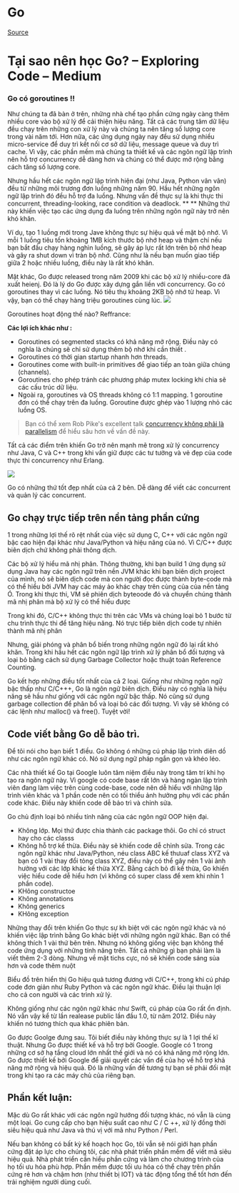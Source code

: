 # Go


[Source](https://medium.com/exploring-code/why-should-you-learn-go-f607681fad65 "Permalink to Why should you learn Go? – Exploring Code – Medium")

# Tại sao nên học Go? – Exploring Code – Medium

### **Go có goroutines !!**

Như chúng ta đã bàn ở trên, những nhà chế tạo phần cứng  ngày càng thêm nhiều core vào bộ xử lý để cải thiện hiệu năng. Tất cả các trung tâm dữ liệu đều chạy trên những con xử lý này và chúng ta nên tăng số lượng core trong vài năm tới. Hơn nữa, các ứng dụng ngày nay đều sử dụng nhiều micro-service để duy trì kết nối cơ sở dữ liệu, message queue và duy trì cache. Vì vậy, các phần mềm mà chúng ta thiết kế và các ngôn ngữ lập trình nên hỗ trợ concurrency dễ dàng hơn và chúng có thể được mở rộng bằng cách tăng số lượng core.

Nhưng hầu hết các ngôn ngữ lập trình hiện đại (như Java, Python vân vân) đều từ những môi trương đơn luồng những năm 90. Hầu hết những ngôn ngữ lập trình đó đều hỗ trợ đa luồng. Nhưng vấn đề thực sự là khi thực thi concurrent, threading-looking, race condition và deadlock. ** ** Những thứ này khiến việc tạo các ứng dụng đa luồng trên những ngôn ngữ này trở nên khó khăn.

Ví dụ, tạo 1 luồng mới trong Jave không thực sự hiệu quả về mặt bộ nhớ. Vì mỗi 1 luồng tiêu tốn khoảng 1MB kích thước bộ nhớ heap và thậm chí nếu bạn bắt đầu  chạy hàng nghìn luồng, sẽ gây áp lực rất lớn trên bộ nhớ heap và gây ra shut down vì tràn bộ nhớ. Cũng như là nếu bạn muốn giao tiếp giữa 2 hoặc nhiều luồng, điều này là rất khó khăn.

Mặt khác, Go được released trong năm 2009 khi các bộ xử lý nhiều-core đã xuất heienj. Đó là lý do Go được xây dựng gắn liền với concurrency. Go có goroutines thay vì các luồng. Nó tiêu thụ khoảng 2KB bộ nhớ từ heap. Vì vậy, bạn có thể chạy hàng triệu goroutines cùng lúc.
![][1]

 Goroutines hoạt động thế nào? Reffrance: 

**Các lợi ích khác như :**

* Goroutines có segmented stacks có khả năng mở rộng. Điều này có nghĩa là chúng sẽ chỉ sử dụng thêm bộ nhớ khi cần thiết .
* Goroutines có thời gian startup nhanh hơn threads.
* Goroutines come with built-in primitives để giao tiếp an toàn giữa chúng (channels).
* Goroutines cho phép tránh các phương pháp mutex locking khi chia sẽ các cấu trúc dữ liệu.
* Ngoài ra, goroutines và OS threads không có 1:1 mapping. 1 goroutine đơn có thể chạy trên đa luồng. Goroutine được ghép vào 1 lượng nhỏ các luồng OS.


> Bạn có thể xem Rob Pike's excellent talk [concurrency không phải là parallelism][2]  để hiểu sâu hơn về vấn đề này.

Tất cả các điểm trên khiến Go trở nên mạnh mẽ trong xử lý concurrency như Java, C và C++ trong khi vấn giữ được các tư tưởng và vẻ đẹp của code thực thi concurrency  như Erlang.

![][3]

Go có những thứ tốt đẹp nhất của cả 2 bên. Dễ dàng để viết các concurrent và  quản lý các concurrent.

## Go chạy trực tiếp trên nền tảng phần cứng

1 trong những lợi thế rõ rệt nhất của việc sử dụng C, C++ với các ngôn ngữ bậc cao hiện đại khác như Java/Python và hiệu năng của nó. Vì C/C++ được biên dịch chứ không phải thông dịch.

Các bộ xử lý hiểu mã nhị phân. Thông thường, khi bạn build 1 ứng dụng sử dụng Java hay các ngôn ngữ trên nền JVM khác khi bạn biên dịch project của mình, nó sẽ biên dịch code mà con người đọc được thành byte-code mà có thể hiểu bởi JVM hay các máy ảo khác chạy trên cùng của  của nền tảng Ó. Trong khi thực thi,  VM sẽ phiên dịch byteoode đó và chuyển chúng thành mã nhị phân mà bộ xử lý có thể hiểu được

Trong khi đó, C/C++ không thực thi trên các VMs và chúng loại bỏ 1 bước từ chu trình thực thi để tăng hiệu năng. Nó trực tiếp biên dịch code tự nhiên thành mã nhị phân

Nhưng, giải phóng và phân bổ biến trong những ngôn ngữ đó lại rất khó khăn. Trong khi hầu hết các ngôn ngữ lập trình xử lý phân bổ đối tượng và loại bỏ bằng cách sử dụng Garbage Collector hoặc thuật toán Reference Counting.

Go kết hợp những điều tốt nhất của cả 2 loại. Giống như những ngôn ngữ bậc thấp như C/C+++, Go là ngôn ngữ biên dịch. Điều này có nghĩa là hiệu năng sẽ hầu như  giống với các ngôn ngữ bậc thấp. Nó cũng sử dụng garbage collection để phân bổ và loại bỏ các đối tượng. Vì vậy sẽ không có các lệnh như malloc() và free(). Tuyệt vời!


## Code viết bằng Go dễ bảo trì.
Để tôi nói cho bạn biết 1 điều. Go không ó những cú pháp lập trình diên dồ như các ngôn ngữ khác có. Nó sử dụng ngữ pháp ngắn  gọn và khéo léo.

Các nhà thiết kế Go tại Google luôn tâm niệm điều này trong tâm trí khi họ tạo ra ngôn ngữ này. Vì google có code base rất lớn và hàng ngàn lập trình viên đang làm việc trên cùng code-base, code nên dễ hiểu với những lập trình viên khác và 1 phần code nên có tối thiểu ảnh hưởng phụ với các phần code khác. Điều này khiến code dễ bảo  trì và chỉnh sửa.

Go chủ định loại bỏ nhiều tính năng của các ngôn ngữ OOP hiện đại.

- Không lớp. Mọi thứ được chia thành các package thôi. Go chỉ có struct hay cho các classs
- Không hỗ trợ  kế thừa. Điều này sẽ khiến code dễ chỉnh sửa. Trong các ngôn ngữ khác như Java/Python, néu class ABC kế thưuaf class XYZ và bạn có 1 vài thay đổi tỏng class XYZ, điều này có thể gây nên 1 vài ảnh hưởng với các lớp khác kế thừa XYZ. Bằng cách bỏ đi kế thừa, Go khiến việc hiểu code dễ hiểu hơn (vì không có super class để xem khi nhìn 1 phần code).
- KHông constructoe
- Không annotations
- Không generics
- KHông exception

Những thay đổi trên khiến Go thực sự kh biệt với các ngôn ngữ khác và nó khiến việc lập trình bằng Go khác biệt với những ngôn ngữ khác. Bạn có thể không thích 1  vài thứ bên trên. Nhưng nó không giống việc bạn không thể code ứng dụng với những tính năng trên. Tất cả những gì bạn phải làm là viết thêm 2-3 dòng. Nhưng về mặt tichs cực, nó sẽ khiến code sáng sủa hơn và code thêm nuột

Biểu đồ trên hiển thị Go hiệu quả tương đương với C/C++, trong khi cú pháp code đơn giản như Ruby Python và các ngôn ngữ khác. Điều lại thuận lợi cho cả con người và các trình xử lý.

Không giống như các ngôn ngữ khác như Swift, cú pháp của Go rất ổn định. Nó vẫn vậy kể từ lần realease public lần đầu 1.0, từ năm 2012. Điều này khiến nó tương thích qua khác phiên bản.

Go được Goolge đưng sau.
Tôi biết điều này không thực sự là 1 lợi thế kĩ thuật. Nhưng Go được thiết kế và hỗ trợ bởi Google. Google có 1  trong những cơ sở hạ tầng cloud lớn nhất thế giới và nó có khả năng mở rộng lớn. Go được thiết kế bởi Google để giải quyết các vấn đề của họ về hỗ trợ khả năng mở rộng và hiệu quả. Đó là những vấn đề tương tự bạn sẽ phải đối mặt trong khi tạo ra các máy chủ của riêng bạn.

## Phần kết luận:

Mặc dù Go rất khác với các ngôn ngữ hướng đối tượng khác, nó vẫn là cùng một loại. Go cung cấp cho bạn hiệu suất cao như C / C ++, xử lý đồng thời siêu hiệu quả như Java và thú vị với mã như Python / Perl.

Nếu bạn không có bất kỳ kế hoạch học Go, tôi vẫn sẽ nói giới hạn phần cứng đặt áp lực cho chúng tôi, các nhà phát triển phần mềm để viết mã siêu hiệu quả. Nhà phát triển cần hiểu phần cứng và làm cho chương trình của họ tối ưu hóa phù hợp. Phần mềm được tối ưu hóa có thể chạy trên phần cứng rẻ hơn và chậm hơn (như thiết bị IOT) và tác động tổng thể tốt hơn đến trải nghiệm người dùng cuối.



[1]: https://cdn-images-1.medium.com/max/1600/1*NFojvbkdRkxz0ZDbu4ysNA.jpeg
[2]: https://blog.golang.org/concurrency-is-not-parallelism
[3]: https://cdn-images-1.medium.com/max/1600/1*xbsHBQJReC5l_VO4XgNSIQ.png

  
